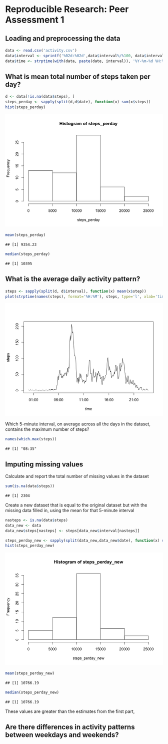# Reproducible Research: Peer Assessment 1


## Loading and preprocessing the data


```r
data <- read.csv('activity.csv')
data$interval <- sprintf('%02d:%02d',data$interval%/%100, data$interval%%100)
data$time <- strptime(with(data, paste(date, interval)), '%Y-%m-%d %H:%M')
```


## What is mean total number of steps taken per day?

```r
d <- data[!is.na(data$steps), ]
steps_perday <- sapply(split(d,d$date), function(x) sum(x$steps))
hist(steps_perday)
```

![](PA1_template_files/figure-html/unnamed-chunk-2-1.png) 


```r
mean(steps_perday)
```

```
## [1] 9354.23
```

```r
median(steps_perday)
```

```
## [1] 10395
```


## What is the average daily activity pattern?


```r
steps <- sapply(split(d, d$interval), function(x) mean(x$step))
plot(strptime(names(steps), format='%H:%M'), steps, type='l', xlab='time')
```

![](PA1_template_files/figure-html/unnamed-chunk-4-1.png) 

Which 5-minute interval, on average across all the days in the dataset, contains the maximum number of steps?

```r
names(which.max(steps))
```

```
## [1] "08:35"
```

## Imputing missing values
Calculate and report the total number of missing values in the dataset

```r
sum(is.na(data$steps))
```

```
## [1] 2304
```

Create a new dataset that is equal to the original dataset but with the missing data filled in, using the mean for that 5-minute interval

```r
nasteps <- is.na(data$steps)
data_new <- data
data_new$steps[nasteps] <- steps[data_new$interval[nasteps]]
```


```r
steps_perday_new <- sapply(split(data_new,data_new$date), function(x) sum(x$steps))
hist(steps_perday_new)
```

![](PA1_template_files/figure-html/unnamed-chunk-8-1.png) 

```r
mean(steps_perday_new)
```

```
## [1] 10766.19
```

```r
median(steps_perday_new)
```

```
## [1] 10766.19
```
These values are greater than the estimates from the first part, 

## Are there differences in activity patterns between weekdays and weekends?
